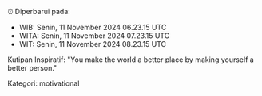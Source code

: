 ⏰ Diperbarui pada:
- WIB: Senin, 11 November 2024 06.23.15 UTC
- WITA: Senin, 11 November 2024 07.23.15 UTC
- WIT: Senin, 11 November 2024 08.23.15 UTC

Kutipan Inspiratif:
"You make the world a better place by making yourself a better person."


Kategori: motivational

